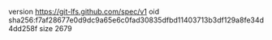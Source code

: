 version https://git-lfs.github.com/spec/v1
oid sha256:f7af28677e0d9dc9a65e6c0fad30835dfbd11403713b3df129a8fe34d4dd258f
size 2679
